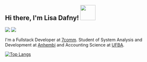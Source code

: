<h2> Hi there, I'm Lisa Dafny! <img src="https://media.giphy.com/media/mGcNjsfWAjY5AEZNw6/giphy.gif" width="50"></h2>
<a href="https://www.linkedin.com/in/lisadafny/"><img src="https://img.shields.io/badge/LinkedIn-0077B5?style=for-the-badge&logo=linkedin&logoColor=white"></a>
<a href="mailto:lisadafny.tech@gmail.com"> <img src="https://img.shields.io/badge/Gmail-D14836?style=for-the-badge&logo=gmail&logoColor=white"></a>
<br> <p></p>I'm a Fullstack Developer at <a href="https://www.7comm.com.br/">7comm</a>. 
Student of System Analysis and Development at <a href="https://portal.anhembi.br/">Anhembi</a> and Accounting Science at <a href="https://www.ufba.br/">UFBA</a>.</p>


[![Top Langs](https://github-readme-stats.vercel.app/api/top-langs/?username=lisadafny&layout=compact&theme=radical)](https://github.com/lisadafny)

